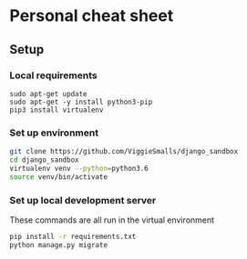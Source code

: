 # Personal cheat sheet

## Setup

### Local requirements
```
sudo apt-get update
sudo apt-get -y install python3-pip
pip3 install virtualenv
```
### Set up environment
```bash
git clone https://github.com/ViggieSmalls/django_sandbox
cd django_sandbox
virtualenv venv --python=python3.6
source venv/bin/activate
```

### Set up local development server
These commands are all run in the virtual environment
```bash
pip install -r requirements.txt
python manage.py migrate
```
